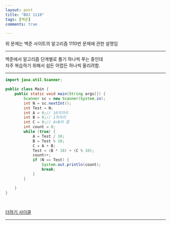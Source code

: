 ```yaml
---
layout: post
title: "BOJ 1110"
tags: [백준]
comments: true

---
```

위 문제는 백준 사이트의 알고리즘 1110번 문제에 관한 설명임<br>

---

백준에서 알고리즘 단계별로 풀기 하나씩 푸는 중인데<br>
자주 복습하기 위해서 쉽든 어렵든 하나씩 올리려함. 

---
```java
import java.util.Scanner;

public class Main {
	public static void main(String args[]) {
		Scanner sc = new Scanner(System.in);
		int N = sc.nextInt();
		int Test = N;
		int A = 0;// 10의자리
		int B = 0;// 1의자리
		int C = 0;// A+B의 합
		int count = 0;
		while (true) {
			A = Test / 10;
			B = Test % 10;
			C = A + B;
			Test = (B * 10) + (C % 10);
			count++;
			if (N == Test) {
				System.out.println(count);
				break;
			}
		}

	}
}

      
```

<a href ="https://www.acmicpc.net/problem/1110">더하기 사이클</a>

---
